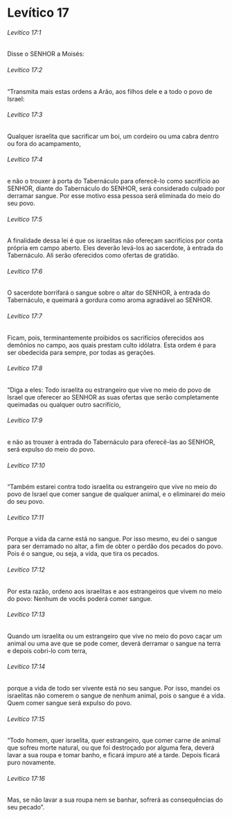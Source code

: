 # Levítico 17

###### Levítico 17:1

Disse o SENHOR a Moisés:

###### Levítico 17:2

“Transmita mais estas ordens a Arão, aos filhos dele e a todo o povo de Israel:

###### Levítico 17:3

Qualquer israelita que sacrificar um boi, um cordeiro ou uma cabra dentro ou fora do acampamento,

###### Levítico 17:4

e não o trouxer à porta do Tabernáculo para oferecê-lo como sacrifício ao SENHOR, diante do Tabernáculo do SENHOR, será considerado culpado por derramar sangue. Por esse motivo essa pessoa será eliminada do meio do seu povo.

###### Levítico 17:5

A finalidade dessa lei é que os israelitas não ofereçam sacrifícios por conta própria em campo aberto. Eles deverão levá-los ao sacerdote, à entrada do Tabernáculo. Ali serão oferecidos como ofertas de gratidão.

###### Levítico 17:6

O sacerdote borrifará o sangue sobre o altar do SENHOR, à entrada do Tabernáculo, e queimará a gordura como aroma agradável ao SENHOR.

###### Levítico 17:7

Ficam, pois, terminantemente proibidos os sacrifícios oferecidos aos demônios no campo, aos quais prestam culto idólatra. Esta ordem é para ser obedecida para sempre, por todas as gerações.

###### Levítico 17:8

“Diga a eles: Todo israelita ou estrangeiro que vive no meio do povo de Israel que oferecer ao SENHOR as suas ofertas que serão completamente queimadas ou qualquer outro sacrifício,

###### Levítico 17:9

e não as trouxer à entrada do Tabernáculo para oferecê-las ao SENHOR, será expulso do meio do povo.

###### Levítico 17:10

“Também estarei contra todo israelita ou estrangeiro que vive no meio do povo de Israel que comer sangue de qualquer animal, e o eliminarei do meio do seu povo.

###### Levítico 17:11

Porque a vida da carne está no sangue. Por isso mesmo, eu dei o sangue para ser derramado no altar, a fim de obter o perdão dos pecados do povo. Pois é o sangue, ou seja, a vida, que tira os pecados.

###### Levítico 17:12

Por esta razão, ordeno aos israelitas e aos estrangeiros que vivem no meio do povo: Nenhum de vocês poderá comer sangue.

###### Levítico 17:13

Quando um israelita ou um estrangeiro que vive no meio do povo caçar um animal ou uma ave que se pode comer, deverá derramar o sangue na terra e depois cobri-lo com terra,

###### Levítico 17:14

porque a vida de todo ser vivente está no seu sangue. Por isso, mandei os israelitas não comerem o sangue de nenhum animal, pois o sangue é a vida. Quem comer sangue será expulso do povo.

###### Levítico 17:15

“Todo homem, quer israelita, quer estrangeiro, que comer carne de animal que sofreu morte natural, ou que foi destroçado por alguma fera, deverá lavar a sua roupa e tomar banho, e ficará impuro até a tarde. Depois ficará puro novamente.

###### Levítico 17:16

Mas, se não lavar a sua roupa nem se banhar, sofrerá as consequências do seu pecado”.

